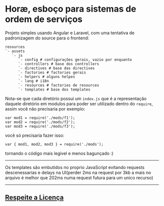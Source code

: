# Horæ, esboço para sistemas de ordem de serviços

Projeto simples usando Angular e Laravel, com uma tentativa de padronizagem do source para o frontend:

```
resources
`- assets
   `- js
      `- config # configurações gerais, vazio por enquanto
      `- controllers # base dos controllers
      `- directives # base das directives
      `- factories # factories gerais
      `- helpers # alguns helpes
      `- lang # i18n
      `- resources # factories de resources
      `- templates # base dos templates
```

Nota-se que cada diretório possui um `index.js` que é a representação daquele diretório em modulos para poder ser utilizado dentro do `require`, assim você não precisaria por exemplo:

```
var mod1 = require('./mods/f1');
var mod2 = require('./mods/f2');
var mod3 = require('./mods/f3');
```

você só precisaria fazer isso:

```
var { mod1, mod2, mod3 } = require('./mods');
```

tornando o código mais legivel e menos bagunçado :)

---------------------

Os templates são embutidos no proprio JavaScript evitando requests descenessarias e delays na UI(perder 2ms na request por 3kb a mais no arquivo é melhor que 202ms numa request futura para um unico recurso)

---------------------


## [Respeite a Licença](license.md)